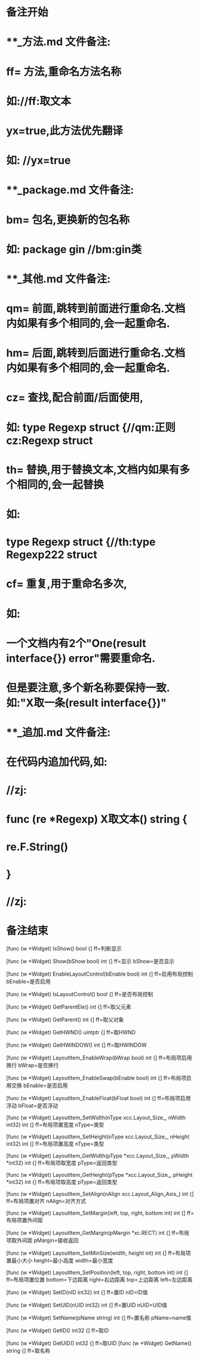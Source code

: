 # 备注开始
# **_方法.md 文件备注:
# ff= 方法,重命名方法名称
# 如://ff:取文本
#
# yx=true,此方法优先翻译
# 如: //yx=true

# **_package.md 文件备注:
# bm= 包名,更换新的包名称 
# 如: package gin //bm:gin类

# **_其他.md 文件备注:
# qm= 前面,跳转到前面进行重命名.文档内如果有多个相同的,会一起重命名.
# hm= 后面,跳转到后面进行重命名.文档内如果有多个相同的,会一起重命名.
# cz= 查找,配合前面/后面使用,
# 如: type Regexp struct {//qm:正则 cz:Regexp struct
#
# th= 替换,用于替换文本,文档内如果有多个相同的,会一起替换
# 如:
# type Regexp struct {//th:type Regexp222 struct
#
# cf= 重复,用于重命名多次,
# 如: 
# 一个文档内有2个"One(result interface{}) error"需要重命名.
# 但是要注意,多个新名称要保持一致. 如:"X取一条(result interface{})"

# **_追加.md 文件备注:
# 在代码内追加代码,如:
# //zj:
# func (re *Regexp) X取文本() string { 
# re.F.String()
# }
# //zj:
# 备注结束

[func (w *Widget) IsShow() bool {]
ff=判断显示

[func (w *Widget) Show(bShow bool) int {]
ff=显示
bShow=是否显示

[func (w *Widget) EnableLayoutControl(bEnable bool) int {]
ff=启用布局控制
bEnable=是否启用

[func (w *Widget) IsLayoutControl() bool {]
ff=是否布局控制

[func (w *Widget) GetParentEle() int {]
ff=取父元素

[func (w *Widget) GetParent() int {]
ff=取父对象

[func (w *Widget) GetHWND() uintptr {]
ff=取HWND

[func (w *Widget) GetHWINDOW() int {]
ff=取HWINDOW

[func (w *Widget) LayoutItem_EnableWrap(bWrap bool) int {]
ff=布局项启用换行
bWrap=是否换行

[func (w *Widget) LayoutItem_EnableSwap(bEnable bool) int {]
ff=布局项启用交换
bEnable=是否启用

[func (w *Widget) LayoutItem_EnableFloat(bFloat bool) int {]
ff=布局项启用浮动
bFloat=是否浮动

[func (w *Widget) LayoutItem_SetWidth(nType xcc.Layout_Size_, nWidth int32) int {]
ff=布局项置宽度
nType=类型

[func (w *Widget) LayoutItem_SetHeight(nType xcc.Layout_Size_, nHeight int32) int {]
ff=布局项置高度
nType=类型

[func (w *Widget) LayoutItem_GetWidth(pType *xcc.Layout_Size_, pWidth *int32) int {]
ff=布局项取宽度
pType=返回类型

[func (w *Widget) LayoutItem_GetHeight(pType *xcc.Layout_Size_, pHeight *int32) int {]
ff=布局项取高度
pType=返回类型

[func (w *Widget) LayoutItem_SetAlign(nAlign xcc.Layout_Align_Axis_) int {]
ff=布局项置对齐
nAlign=对齐方式

[func (w *Widget) LayoutItem_SetMargin(left, top, right, bottom int) int {]
ff=布局项置外间距

[func (w *Widget) LayoutItem_GetMargin(pMargin *xc.RECT) int {]
ff=布局项取外间距
pMargin=接收返回

[func (w *Widget) LayoutItem_SetMinSize(width, height int) int {]
ff=布局项置最小大小
height=最小高度
width=最小宽度

[func (w *Widget) LayoutItem_SetPosition(left, top, right, bottom int) int {]
ff=布局项置位置
bottom=下边距离
right=右边距离
top=上边距离
left=左边距离

[func (w *Widget) SetID(nID int32) int {]
ff=置ID
nID=ID值

[func (w *Widget) SetUID(nUID int32) int {]
ff=置UID
nUID=UID值

[func (w *Widget) SetName(pName string) int {]
ff=置名称
pName=name值

[func (w *Widget) GetID() int32 {]
ff=取ID

[func (w *Widget) GetUID() int32 {]
ff=取UID
[func (w *Widget) GetName() string {]
ff=取名称
